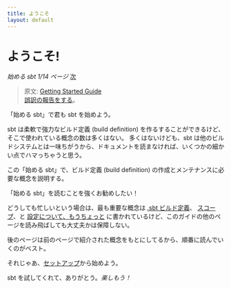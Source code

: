 ```yaml
---
title: ようこそ
layout: default
---
```


# ようこそ!

_始める sbt 1/14 ページ_ [次](setup)

> 原文: [Getting Started Guide](https://github.com/harrah/xsbt/wiki/Getting-Started-Welcome)<br>
> [誤訳の報告をする](https://github.com/eed3si9n/sbt-getting-started-guide-ja/issues)。

「始める sbt」で君も sbt を始めよう。

sbt は柔軟で強力なビルド定義 (build definition) を作るすることができるけど、そこで使われている概念の数は多くはない。
多くはないけども、sbt は他のビルドシステムとは一味ちがうから、ドキュメントを読まなければ、いくつかの細かい点でハマっちゃうと思う。

この「始める sbt」で、ビルド定義 (build definition) の作成とメンテナンスに必要な概念を説明する。

「始める sbt」を読むことを強くお勧めしたい！

どうしても忙しいという場合は、最も重要な概念は
[.sbt ビルド定義](basic-def)、
[スコープ](scope)、と
[設定について、もうちょっと](more-about-settings)
に書かれているけど、このガイドの他のページを読み飛ばしても大丈夫かは保障しない。

後のページは前のページで紹介された概念をもとにしてるから、順番に読んでいくのがベスト。

それじゃあ、[セットアップ](setup)から始めよう。

sbt を試してくれて、ありがとう。_楽しもう！_
